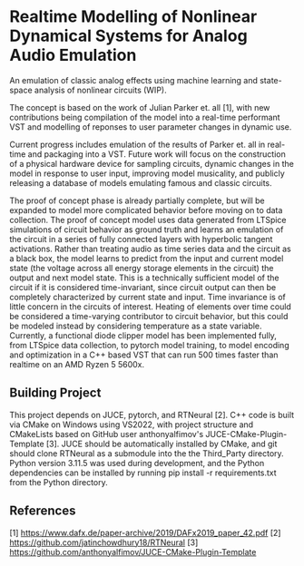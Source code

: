# Realtime Modelling of Nonlinear Dynamical Systems for Analog Audio Emulation

An emulation of classic analog effects using machine learning and state-space analysis of nonlinear circuits (WIP).

The concept is based on the work of Julian Parker et. all [1], with new contributions being compilation of the model into a real-time performant VST and modelling of reponses to user parameter changes in dynamic use.

Current progress includes emulation of the results of Parker et. all in real-time and packaging into a VST. Future work will focus on the construction of a physical hardware device for sampling circuits, dynamic changes in the model in response to user input, improving model musicality, and publicly releasing a database of models emulating famous and classic circuits.

The proof of concept phase is already partially complete, but will be expanded to model more complicated behavior before moving on to data collection. The proof of concept model uses data generated from LTSpice simulations of circuit behavior as ground truth and learns an emulation of the circuit in a series of fully connected layers with hyperbolic tangent activations. Rather than treating audio as time series data and the circuit as a black box, the model learns to predict from the input and current model state (the voltage across all energy storage elements in the circuit) the output and next model state. This is a technically sufficient model of the circuit if it is considered time-invariant, since circuit output can then be completely characterized by current state and input. Time invariance is of little concern in the circuits of interest. Heating of elements over time could be considered a time-varying contributor to circuit behavior, but this could be modeled instead by considering temperature as a state variable. Currently, a functional diode clipper model has been implemented fully, from LTSpice data collection, to pytorch model training, to model encoding and optimization in a C++ based VST that can run 500 times faster than realtime on an AMD Ryzen 5 5600x.


## Building Project

This project depends on JUCE, pytorch, and RTNeural [2]. C++ code is built via CMake on Windows using VS2022, with project structure and CMakeLists based on GitHub user anthonyalfimov's JUCE-CMake-Plugin-Template [3]. JUCE should be automatically installed by CMake, and git should clone RTNeural as a submodule into the the Third_Party directory. Python version 3.11.5 was used during development, and the Python dependencies can be installed by running pip install -r requirements.txt from the Python directory.

## References

[1] https://www.dafx.de/paper-archive/2019/DAFx2019_paper_42.pdf
[2] https://github.com/jatinchowdhury18/RTNeural
[3] https://github.com/anthonyalfimov/JUCE-CMake-Plugin-Template
